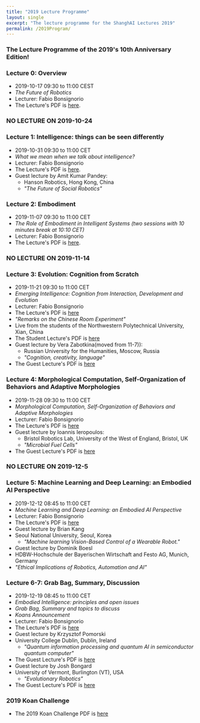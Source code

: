 ```yaml
---
title: "2019 Lecture Programme"
layout: single
excerpt: "The lecture programme for the ShanghAI Lectures 2019"
permalink: /2019Program/
---
```


### The Lecture Programme of the 2019's 10th Anniversary Edition! 

### Lecture 0: Overview
* 2019-10-17  09:30 to 11:00 CEST 
* *The Future of Robotics* 
* Lecturer: Fabio Bonsignorio
* The Lecture's PDF is [here](https://shanghai-lectures.github.io/slides/Lecture00_2019Oct24PDF_compressed.pdf).

### NO LECTURE ON 2019-10-24

### Lecture 1: Intelligence: things can be seen differently
* 2019-10-31 09:30 to 11:00 CET 
* *What we mean when we talk about intelligence?* 
* Lecturer: Fabio Bonsignorio
* The Lecture's PDF is [here](https://shanghai-lectures.github.io/slides/Lecture01_2019Oct31PDF.pdf).
* Guest lecture by Amit Kumar Pandey: 
  * Hanson Robotics, Hong Kong, China
  * *"The Future of Social Robotics"*

### Lecture 2: Embodiment
* 2019-11-07 09:30 to 11:00 CET 
* *The Role of Embodiment in Intelligent Systems (two sessions with 10 minutes break at 10:10 CET)* 
* Lecturer: Fabio Bonsignorio
* The Lecture's PDF is [here](https://shanghai-lectures.github.io/slides/Lecture02_2019Nov7PDF.pdf).
  

### NO LECTURE ON 2019-11-14

### Lecture 3: Evolution: Cognition from Scratch
* 2019-11-21 09:30 to 11:00 CET 
* *Emerging Intelligence: Cognition from Interaction, Development and Evolution* 
* Lecturer: Fabio Bonsignorio
* The Lecture's PDF is [here](https://shanghai-lectures.github.io/slides/Lecture03_2019Nov21PDF.pdf)
* *"Remarks on the Chinese Room Experiment"* 
* Live from the students of the Northwestern Polytechnical University, Xian, China
* The Student Lecture's PDF is [here](https://shanghai-lectures.github.io/slides/ChineseRoom-20191121LXA.pdf)
* Guest lecture by Vera Zabotkina(moved from 11-7)): 
  * Russian University for the Humanities, Moscow, Russia
  * *"Cognition, creativity, language"*
 * The Guest Lecture's PDF is [here](https://shanghai-lectures.github.io/slides/Cognition_creativity_language_ShanghAI_Lectures2019.pdf)

### Lecture 4: Morphological Computation, Self-Organization of Behaviors and Adaptive Morphologies
* 2019-11-28 09:30 to 11:00 CET
* *Morphological Computation, Self-Organization of Behaviors and Adaptive Morphologies* 
* Lecturer: Fabio Bonsignorio
* The Lecture's PDF is [here](https://shanghai-lectures.github.io/slides/Lecture04_2019Nov28PDF.pdf)
* Guest lecture by Ioannis Ieropoulos: 
  * Bristol Robotics Lab, University of the West of England, Bristol, UK
  * *"Microbial Fuel Cells"* 
* The Guest Lecture's PDF is [here](https://shanghai-lectures.github.io/slides/SHANGHAIlectIeropoulos_28Nov19_compressed.pdf)

### NO LECTURE ON 2019-12-5

### Lecture 5: Machine Learning and Deep Learning: an Embodied AI Perspective
* 2019-12-12  08:45 to 11:00 CET
* *Machine Learning and Deep Learning: an Embodied AI Perspective*  
* Lecturer: Fabio Bonsignorio  
* The Lecture's PDF is [here](https://shanghai-lectures.github.io/slides/Lecture05_2019Dec12PDF_compressed.pdf)
*  Guest lecture by Brian Kang 
* Seoul National University, Seoul, Korea
  * *"Machine learning Vision-Based Control of a Wearable Robot."*
*  Guest lecture by Dominik Boesl 
*  HDBW-Hochschule der Bayerischen Wirtschaft and Festo AG, Munich, Germany
  * *"Ethical Implications of Robotics, Automation and AI"*
  

### Lecture  6-7: Grab Bag, Summary, Discussion
* 2019-12-19 08:45 to 11:00 CET
* *Embodied Intelligence: principles and open issues*
* *Grab Bag, Summary and topics to discuss* 
* *Koans Announcement* 
* Lecturer: Fabio Bonsignorio
* The Lecture's PDF is [here](https://shanghai-lectures.github.io/slides/Lecture06-7_2019Dec19_compressed.pdf)
*  Guest lecture by Krzysztof Pomorski
* University College Dublin, Dublin, Ireland
  * *"Quantum information processing and quantum AI in semiconductor quantum computer"*
* The Guest Lecture's PDF is [here](https://shanghai-lectures.github.io/slides/ShanghaiAI-2019_Pomorski_presentedQ52.pdf)
*  Guest lecture by Josh Bongard
* University of Vermont, Burlington (VT), USA
  * *"Evolutionary Robotics"*
* The Guest Lecture's PDF is [here](https://shanghai-lectures.github.io/slides/2019_Shanghai_Bongard.pdf)

### 2019 Koan Challenge
* The 2019 Koan Challenge PDF is [here](https://shanghai-lectures.github.io/slides/SHAIL2019_Koans.pdf)
